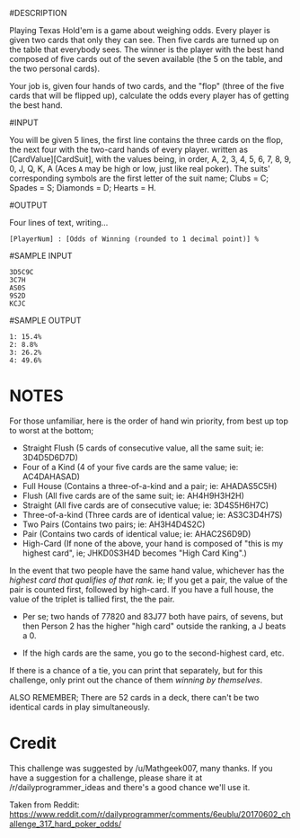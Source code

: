 #DESCRIPTION

Playing Texas Hold'em is a game about weighing odds. Every player is given two cards that only they can see. Then five cards are turned up on the table that everybody sees. The winner is the player with the best hand composed of five cards out of the seven available (the 5 on the table, and the two personal cards).

Your job is, given four hands of two cards, and the "flop" (three of the five cards that will be flipped up), calculate the odds every player has of getting the best hand.

#INPUT

You will be given 5 lines, the first line contains the three cards on the flop, the next four with the two-card hands of every player. written as \[CardValue]\[CardSuit], with the values being, in order, A, 2, 3, 4, 5, 6, 7, 8, 9, 0, J, Q, K, A (Aces `A` may be high or low, just like real poker). The suits' corresponding symbols are the first letter of the suit name; Clubs = C; Spades = S; Diamonds = D; Hearts = H.

#OUTPUT

Four lines of text, writing...

	[PlayerNum] : [Odds of Winning (rounded to 1 decimal point)] %

#SAMPLE INPUT

	3D5C9C    
	3C7H    
	AS0S    
	9S2D    
	KCJC    

#SAMPLE OUTPUT

	1: 15.4%    
	2: 8.8%    
	3: 26.2%    
	4: 49.6%    

# NOTES

For those unfamiliar, here is the order of hand win priority, from best up top to worst at the bottom;

* Straight Flush (5 cards of consecutive value, all the same suit; ie: 3D4D5D6D7D)
* Four of a Kind (4 of your five cards are the same value; ie: AC4DAHASAD)
* Full House (Contains a three-of-a-kind and a pair; ie: AHADAS5C5H)
* Flush (All five cards are of the same suit; ie: AH4H9H3H2H)
* Straight (All five cards are of consecutive value; ie: 3D4S5H6H7C)
* Three-of-a-kind (Three cards are of identical value; ie: AS3C3D4H7S)
* Two Pairs (Contains two pairs; ie: AH3H4D4S2C)
* Pair (Contains two cards of identical value; ie: AHAC2S6D9D)
* High-Card (If none of the above, your hand is composed of "this is my highest card", ie; JHKD0S3H4D becomes "High Card King".)

In the event that two people have the same hand value, whichever has the *highest card that qualifies of that rank.* ie; If you get a pair, the value of the pair is counted first, followed by high-card. If you have a full house, the value of the triplet is tallied first, the the pair.
  * Per se; two hands of 77820 and 83J77 both have pairs, of sevens, but then Person 2 has the higher "high card" outside the ranking, a J beats a 0.

  * If the high cards are the same, you go to the second-highest card, etc.

If there is a chance of a tie, you can print that separately, but for this challenge, only print out the chance of them *winning by themselves*.

ALSO REMEMBER; There are 52 cards in a deck, there can't be two identical cards in play simultaneously.

# Credit

This challenge was suggested by /u/Mathgeek007, many thanks. If you have a suggestion for a challenge, please share it at /r/dailyprogrammer_ideas and there's a good chance we'll use it. 

Taken from Reddit: https://www.reddit.com/r/dailyprogrammer/comments/6eublu/20170602_challenge_317_hard_poker_odds/